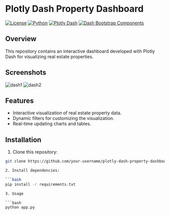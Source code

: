 # Plotly Dash Property Dashboard

[![License](https://img.shields.io/badge/license-MIT-blue.svg)](https://opensource.org/licenses/MIT)
[![Python](https://img.shields.io/badge/python-3.7%2B-blue.svg)](https://www.python.org/downloads/)
[![Plotly Dash](https://img.shields.io/badge/plotly_dash-2.0.0%2B-blue.svg)](https://dash.plotly.com/)
[![Dash Bootstrap Components](https://img.shields.io/badge/dash_bootstrap_components-0.14.0%2B-blue.svg)](https://dash-bootstrap-components.opensource.faculty.ai/)

## Overview

This repository contains an interactive dashboard developed with Plotly Dash for visualizing real estate properties.

## Screenshots

![dash1](project_screen/dash1.png)
![dash2](project_screen/dash2.png)

## Features

- Interactive visualization of real estate property data.
- Dynamic filters for customizing the visualization.
- Real-time updating charts and tables.

## Installation

1. Clone this repository:

```bash
git clone https://github.com/your-username/plotly-dash-property-dashboard.git

2. Install dependencies:

```bash
pip install -r requirements.txt

3. Usage

```bash
python app.py






